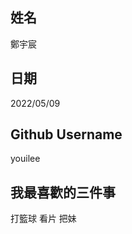 
姓名
----
鄭宇宸

日期
----
2022/05/09

Github Username
---------------
youilee

我最喜歡的三件事
---------------
打籃球 看片 把妹
